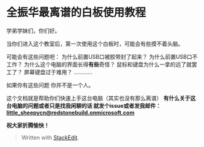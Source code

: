 # 全振华最离谱的白板使用教程
学弟学妹们，你们好。

当你们进入这个教室后，第一次使用这个白板时，可能会有些摸不着头脑。

可能会有这些问题吧：
为什么前置USB口被胶带封了起来？
为什么前置USB口不工作？
为什么这个电脑的界面长得**有些**奇怪？
鼠标和键盘为什么一拿的远了就罢工了？
屏幕键盘过于难用？
…………

如果你有这些问题
你并不是一个人。

这个文档就是帮助你们快速上手这台电脑（其实也没有那么离谱）
**有什么关于这台电脑的问题或者只是找我闲聊的话
就发个issue或者发我邮件：little_sheepycn@redstonebuild.onmicrosoft.com**

**祝大家折腾愉快！**


> Written with [StackEdit](https://stackedit.cn/).
<!--stackedit_data:
eyJoaXN0b3J5IjpbMTc5NTI5MTYwN119
-->